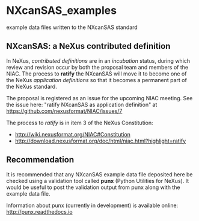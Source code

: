 # NXcanSAS_examples
example data files written to the NXcanSAS standard

## NXcanSAS: a NeXus contributed definition
In NeXus, *contributed definitions* are in an *incubation*
status, during which review and revision occur by both the
proposal team and members of the NIAC.  The process to **ratify** the
NXcanSAS will move it to become one of the NeXus *application definitions*
so that it becomes a permanent part of the NeXus standard.

The proposal is registered as an issue for the upcoming NIAC meeting.
See the issue here: "ratify NXcanSAS as application definition" at
https://github.com/nexusformat/NIAC/issues/7

The process to *ratify* is in item 3 of the NeXus Constitution: 
* http://wiki.nexusformat.org/NIAC#Constitution
* http://download.nexusformat.org/doc/html/niac.html?highlight=ratify


## Recommendation
It is recommended that any NXcanSAS example data file deposited here
be checked using a validation tool called 
**punx** (Python Utilities for NeXus).
It would be useful to post the validation output from punx along with the example data file.

Information about punx (currently in development) is available online: http://punx.readthedocs.io
